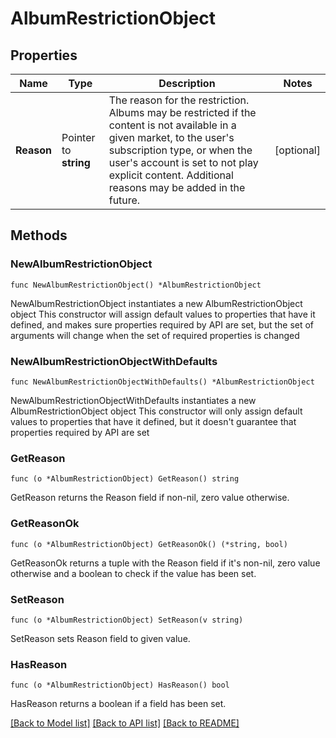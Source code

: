 # AlbumRestrictionObject

## Properties

Name | Type | Description | Notes
------------ | ------------- | ------------- | -------------
**Reason** | Pointer to **string** | The reason for the restriction. Albums may be restricted if the content is not available in a given market, to the user&#39;s subscription type, or when the user&#39;s account is set to not play explicit content. Additional reasons may be added in the future.  | [optional] 

## Methods

### NewAlbumRestrictionObject

`func NewAlbumRestrictionObject() *AlbumRestrictionObject`

NewAlbumRestrictionObject instantiates a new AlbumRestrictionObject object
This constructor will assign default values to properties that have it defined,
and makes sure properties required by API are set, but the set of arguments
will change when the set of required properties is changed

### NewAlbumRestrictionObjectWithDefaults

`func NewAlbumRestrictionObjectWithDefaults() *AlbumRestrictionObject`

NewAlbumRestrictionObjectWithDefaults instantiates a new AlbumRestrictionObject object
This constructor will only assign default values to properties that have it defined,
but it doesn't guarantee that properties required by API are set

### GetReason

`func (o *AlbumRestrictionObject) GetReason() string`

GetReason returns the Reason field if non-nil, zero value otherwise.

### GetReasonOk

`func (o *AlbumRestrictionObject) GetReasonOk() (*string, bool)`

GetReasonOk returns a tuple with the Reason field if it's non-nil, zero value otherwise
and a boolean to check if the value has been set.

### SetReason

`func (o *AlbumRestrictionObject) SetReason(v string)`

SetReason sets Reason field to given value.

### HasReason

`func (o *AlbumRestrictionObject) HasReason() bool`

HasReason returns a boolean if a field has been set.


[[Back to Model list]](../README.md#documentation-for-models) [[Back to API list]](../README.md#documentation-for-api-endpoints) [[Back to README]](../README.md)


